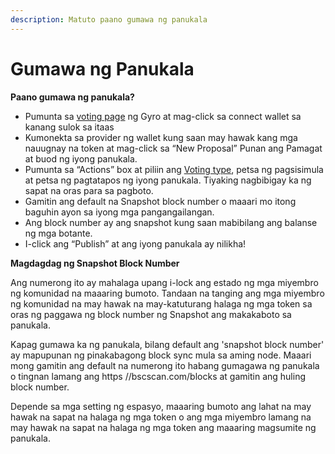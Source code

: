 ```yaml
---
description: Matuto paano gumawa ng panukala
---
```


# Gumawa ng Panukala

**Paano gumawa ng panukala?**&#x20;

* Pumunta sa [voting page](https://vote.gyro.money/#/) ng Gyro at mag-click sa connect wallet sa kanang sulok sa itaas&#x20;
* Kumonekta sa provider ng wallet kung saan may hawak kang mga nauugnay na token at mag-click sa “New Proposal” Punan ang Pamagat at buod ng iyong panukala.&#x20;
* Pumunta sa “Actions” box at piliin ang [Voting type](https://app.gitbook.com/o/-MiaiQ7LZdU4by2afIfp/s/bhFRAMr5hJPfWxvwsHEC/c/xpo8pA2QaKLhOu9oPRel/pamamahala-ng-dao/voting-types), petsa ng pagsisimula at petsa ng pagtatapos ng iyong panukala. Tiyaking nagbibigay ka ng sapat na oras para sa pagboto.&#x20;
* Gamitin ang default na Snapshot block number o maaari mo itong baguhin ayon sa iyong mga pangangailangan.&#x20;
* Ang block number ay ang snapshot kung saan mabibilang ang balanse ng mga botante.&#x20;
* I-click ang “Publish” at ang iyong panukala ay nilikha!

**Magdagdag ng Snapshot Block Number**&#x20;

Ang numerong ito ay mahalaga upang i-lock ang estado ng mga miyembro ng komunidad na maaaring bumoto. Tandaan na tanging ang mga miyembro ng komunidad na may hawak na may-katuturang halaga ng mga token sa oras ng paggawa ng block number ng Snapshot ang makakaboto sa panukala.&#x20;

Kapag gumawa ka ng panukala, bilang default ang 'snapshot block number' ay mapupunan ng pinakabagong block sync mula sa aming node. Maaari mong gamitin ang default na numerong ito habang gumagawa ng panukala o tingnan lamang ang https //bscscan.com/blocks at gamitin ang huling block number.&#x20;

Depende sa mga setting ng espasyo, maaaring bumoto ang lahat na may hawak na sapat na halaga ng mga token o ang mga miyembro lamang na may hawak na sapat na halaga ng mga token ang maaaring magsumite ng panukala.

